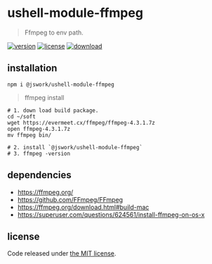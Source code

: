 # ushell-module-ffmpeg
> Ffmpeg to env path.

[![version][version-image]][version-url]
[![license][license-image]][license-url]
[![download][download-image]][download-url]

## installation
```shell
npm i @jswork/ushell-module-ffmpeg
```

> ffmpeg install
```shell
# 1. down load build package.
cd ~/soft
wget https://evermeet.cx/ffmpeg/ffmpeg-4.3.1.7z
open ffmpeg-4.3.1.7z
mv ffmpeg bin/

# 2. install `@jswork/ushell-module-ffmpeg`
# 3. ffmpeg -version
```

## dependencies
- https://ffmpeg.org/
- https://github.com/FFmpeg/FFmpeg
- https://ffmpeg.org/download.html#build-mac
- https://superuser.com/questions/624561/install-ffmpeg-on-os-x

## license
Code released under [the MIT license](https://github.com/afeiship/ushell-module-ffmpeg/blob/master/LICENSE.txt).

[version-image]: https://img.shields.io/npm/v/@jswork/ushell-module-ffmpeg
[version-url]: https://npmjs.org/package/@jswork/ushell-module-ffmpeg

[license-image]: https://img.shields.io/npm/l/@jswork/ushell-module-ffmpeg
[license-url]: https://github.com/afeiship/ushell-module-ffmpeg/blob/master/LICENSE.txt

[download-image]: https://img.shields.io/npm/dm/@jswork/ushell-module-ffmpeg
[download-url]: https://www.npmjs.com/package/@jswork/ushell-module-ffmpeg
